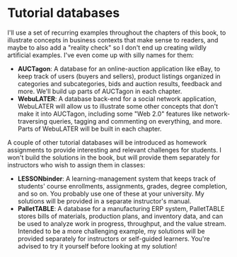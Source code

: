 # Tutorial databases

I'll use a set of recurring examples throughout the chapters of this book, to illustrate concepts in business contexts that make sense to readers, and maybe to also add a "reality check" so I don't end up creating wildly artificial examples.  I've even come up with silly names for them:

- **AUCTagon**: A database for an online-auction application like eBay, to keep track of users (buyers and sellers), product listings organized in categories and subcategories, bids and auction results, feedback and more.  We'll build up parts of AUCTagon in each chapter.
- **WebuLATER**: A database back-end for a social network application, WebuLATER will allow us to illustrate some other concepts that don't make it into AUCTagon, including some "Web 2.0" features like network-traversing queries, tagging and commenting on everything, and more.  Parts of WebuLATER will be built in each chapter.

A couple of other tutorial databases will be introduced as homework assignments to provide interesting and relevant challenges for students.  I won't build the solutions in the book, but will provide them separately for instructors who wish to assign them in classes:

- **LESSONbinder**: A learning-management system that keeps track of students' course enrollments, assignments, grades, degree completion, and so on.  You probably use one of these at your university.  My solutions will be provided in a separate instructor's manual.
- **PalletTABLE**: A database for a manufacturing ERP system, PalletTABLE stores bills of materials, production plans, and inventory data, and can be used to analyze work in progress, throughput, and the value stream.  Intended to be a more challenging example, my solutions will be provided separately for instructors or self-guided learners.  You're advised to try it yourself before looking at my solution!
